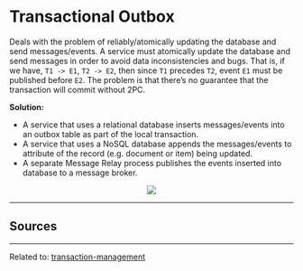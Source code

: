 # Transactional Outbox
Deals with the problem of reliably/atomically updating the database and send messages/events.
A service must atomically update the database and send messages in order to avoid data inconsistencies and bugs. That is, if we have, `T1 -> E1`, `T2 -> E2`, then since `T1` precedes `T2`, event `E1` must be published before `E2`.
The problem is that there’s no guarantee that the transaction will commit without 2PC.

**Solution:**
* A service that uses a relational database inserts messages/events into an outbox table as part of the local transaction. 
* A service that uses a NoSQL database appends the messages/events to attribute of the record (e.g. document or item) being updated. 
* A separate Message Relay process publishes the events inserted into database to a message broker.

<div align="center">
	<img src="https://microservices.io/i/patterns/data/ReliablePublication.png">
</div>

<hr>

## Sources


<hr>

Related to: [transaction-management](transaction-management)